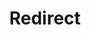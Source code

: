 ﻿---
layout: src/layouts/Redirect.astro
title: Redirect
redirect: /docs/infrastructure/deployment-targets/tentacle/windows/azure-virtual-machines/via-an-arm-template
pubDate:  2023-01-01
navSearch: false
navSitemap: false
navMenu: false
---
